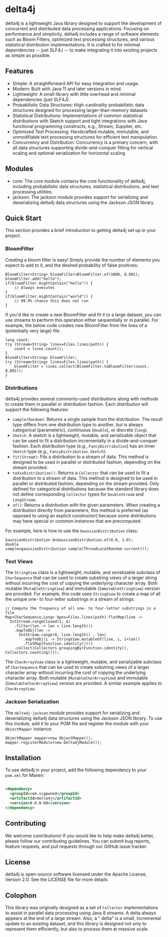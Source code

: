 # delta4j

delta4j is a lightweight Java library designed to support the development of concurrent and
distributed data processing applications. Focusing on performance and simplicity, delta4j includes a
range of software elements such as Bloom Filters, optimized text processing structures, and various
statistical distribution implementations. It is crafted to for minimal dependencies -- just SLF4J --
to make integrating it into existing projects as simple as possible.

## Features

* Simple: A straightforward API for easy integration and usage.
* Modern: Built with Java 11 and later versions in mind.
* Lightweight: A small library with little overhead and minimal dependencies (just SLF4J).
* Probabilistic Data Structures: High-cardinality probabilistic data structures designed for
  processing larger-than-memory datasets
* Statistical Distributions: Implementations of common statistical distributions with Sketch support
  and tight integrations with Java functional programming constructs, e.g., Stream, Supplier, etc.
* Optimized Text Processing: Handcrafted mutable, immutable, and unmodifiable text processing
  structures for efficient text manipulation.
* Concurrency and Distribution: Concurrency is a primary concern, with all data structures
  supporting divide-and-conquer fitting for vertical scaling and optional serialization for
  horizontal scaling

## Modules

* core: The core module contains the core functionality of delta4j, including probabilistic data
  structures, statistical distributions, and text processing utilities.
* jackson: The jackson module provides support for serializing and deserializing delta4j data
  structures using the Jackson JSON library.

## Quick Start

This section provides a brief introduction to getting delta4j set up in your project.

### BloomFilter

Creating a bloom filter is easy! Simply provide the number of elements you expect to add to it, and
the desired probability of false positives:

    BloomFilter<String> bloomFilter=BloomFilter.of(1000, 0.001);
    bloomFilter.add("hello");
    if(bloomFilter.mightContain("hello")) {
        // Always executes
    }
    if(bloomFilter.mightContain("world")) {
        // 99.9% chance this does not run
    }

If you'd like to create a new BloomFilter and fit it to a large dataset, you can use streams to
perform this operation either sequentially or in parallel. For example, the below code creates new
BloomFilter from the lines of a (potentially very large) file.

    long count;
    try (Stream<String> lines=Files.lines(path)) {
        count = lines.count();
    }
    BloomFilter<String> bloomFilter;
    try (Stream<String> lines=Files.lines(path)) {
        bloomFilter = lines.collect(BloomFilter.toBloomFilter(count, 0.001));
    }

### Distributions

delta4j provides several commonly-used distributions along with methods to create them in parallel
or distribution fashion. Each distribution will support the following features:

* `sample(Random)`: Returns a single sample from the distribution. The result type differs from one
  distribution type to another, but is always categorical (parameteric), continuous (`double`), or
  discrete (`long`).
* `Sketch`: A sketch is a lightweight, mutable, and serializable object that can be used to
  fit a distribution incrementally in a divide-and-conquer fashion. Each distribution type (e.g.,
  `FancyDistribution`) has an inner `Sketch` type (e.g., `FancyDistribution.Sketch`).
* `fit(Stream)`: Fits a distribution to a stream of data. This method is designed to be used in
  parallel or distributed fashion, depending on the stream provided.
* `toXxxDistribution()`: Returns a `Collector` that can be used to fit a distribution to a stream of
  data. This method is designed to be used in parallel or distributed fashion, depending on the
  stream provided. Only defined for categorical distributions because the standard library does not
  define corresponding `Collector` types for `DoubleStream` and `LongStream`.
* `of()`: Returns a distribution with the given parameters. When creating a distribution directly
  from parameters, this method is preferred (as opposed to using an explicit constructor) because
  some distributions may have special or common instances that are precomputed.

For example, here is how to use the `GaussianDistribution` class:

    GaussianDistribution d=GaussianDistribution.of(0.0, 1.0);
    double sample=gaussianDistribution.sample(ThreadLocalRandom.current());

### Text Views

The `StringView` class is a lightweight, mutable, and serializable subclass of `CharSequence` that
can be used to create substring views of a larger string without incurring the cost of copying the
underlying character array. Both mutable (`MutableStringView`) and immutable (`ImmutableStringView`)
version are provided. For example, this code uses `StringView` to create a map of all the unique
one- to four-letter substrings in a stream of strings:

    // Compute the frequency of all one- to four-letter substrings in a file
    Map<CharSequence,Long> bpes=Files.lines(path).flatMap(line -> 
      IntStream.rangeClosed(1, 4)
        .filter(len -> len < line.length())
        .mapToObj(len -> 
          IntStream.range(0, line.length() - len)
            .mapToObj(i -> StringView.mutableOf(line, i, i+len))
            .flatMap(Function.identity())))
        .collect(Collectors.groupingBy(Function.identity(), Collectors.counting()));

The `CharArrayView` class is a lightweight, mutable, and serializable subclass of `CharSequence`
that can be used to create substring views of a larger character array without incurring the cost of
copying the underlying character array. Both mutable (`MutableCharArrayView`) and immutable
(`ImmutableCharArrayView`) version are provided. A similar example applies to `CharArrayView`.

### Jackson Serialization

The `delta4j-jackson` module provides support for serializing and deserializing delta4j data
structures using the Jackson JSON library. To use this module, add it to your POM file and register
the module with your `ObjectMapper` instance:

    ObjectMapper mapper=new ObjectMapper();
    mapper.registerModule(new Delta4jModule());

## Installation

To use delta4j in your project, add the following dependency to your `pom.xml` for Maven:

```xml

<dependency>
  <groupId>com.sigpwned</groupId>
  <artifactId>delta4j</artifactId>
  <version>0.0.0-b0</version>
</dependency>
```

## Contributing

We welcome contributions! If you would like to help make delta4j better, please follow our
contributing guidelines. You can submit bug reports, feature requests, and pull requests through our
GitHub issue tracker.

## License

delta4j is open-source software licensed under the Apache License, Version 2.0. See the LICENSE file
for more details

## Colophon

This library was originally designed as a set of `Collector` implementations to assist in parallel
data processing using Java 8 streams. A delta always appears at the end of a large stream. Also, a "
delta" is a small, incremental update to an existing dataset, and this library is designed not only
to represent them efficiently, but also to process them at massive scale.